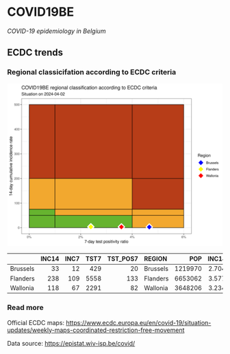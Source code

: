 
# COVID19BE

*COVID-19 epidemiology in Belgium*

## ECDC trends

### Regional classicifation according to ECDC criteria

![](COVID9BE-ecdc-trend.png)

|          | INC14 | INC7 | TST7 | TST\_POS7 | REGION   |     POP | INC14\_RT |       PR7 |          GR |
| :------- | ----: | ---: | ---: | --------: | :------- | ------: | --------: | --------: | ----------: |
| Brussels |    33 |   12 |  429 |        20 | Brussels | 1219970 |  2.704985 | 0.0466200 | \-0.4285714 |
| Flanders |   238 |  109 | 5558 |       133 | Flanders | 6653062 |  3.577300 | 0.0239295 | \-0.1550388 |
| Wallonia |   118 |   67 | 2291 |        82 | Wallonia | 3648206 |  3.234466 | 0.0357922 |   0.3137255 |

### Read more

Official ECDC maps:
<https://www.ecdc.europa.eu/en/covid-19/situation-updates/weekly-maps-coordinated-restriction-free-movement>

Data source: <https://epistat.wiv-isp.be/covid/>
